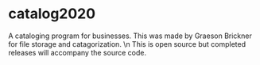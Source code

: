 # catalog2020
A cataloging program for businesses. 
This was made by Graeson Brickner for file storage and catagorization.
\n This is open source but completed releases will accompany the source code.
